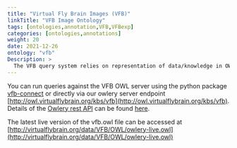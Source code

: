 ```yaml
---
title: "Virtual Fly Brain Images (VFB)"
linkTitle: "VFB Image Ontology"
tags: [ontologies,annotation,VFB,VFBexp]
categories: [ontologies,annotations]
weight: 20
date: 2021-12-26
ontology: "vfb"
Description: >
  The VFB query system relies on representation of data/knowledge in OWL. Central to this a representation of Drosophila neuro-anatomy in the [Drosophila anatomy ontology]({{< ref "../fbbt/_index.md" >}}). The anatomical structures depicted in images displayed on VFB are represented as a [KnowledgeBase of OWL individuals](https://github.com/VirtualFlyBrain/VFB_owl/blob/master/doc/vfb_owl_ind_schema.md), which are classified (typed) using OWL class expressions referencing the anatomy ontology.  When this KnowledgeBase of individuals is combined with the ontology, a reasoner can be used to classify and query for anatomical structures depicted in the images on VFB.
---
```


[//]: # (feel free to add extra details here or include a readme file)

You can run queries against the VFB OWL server using the python package [vfb-connect](https://vfb-connect.readthedocs.io/en/stable/) or directly via our owlery server endpoint [http://owl.virtualflybrain.org/kbs/vfb](http://owl.virtualflybrain.org/kbs/vfb). Details of the [Owlery rest API](https://github.com/phenoscape/owlery) can be found [here](https://owlery.phenoscape.org/api/).

The latest live version of the vfb.owl file can be accessed at [http://virtualflybrain.org/data/VFB/OWL/owlery-live.owl](http://virtualflybrain.org/data/VFB/OWL/owlery-live.owl)
